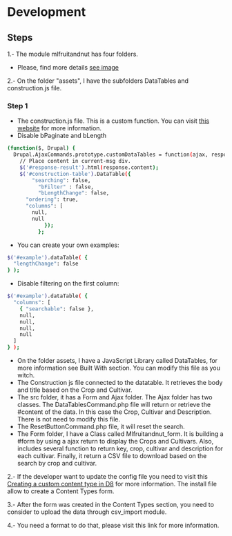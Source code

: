 # Development

## Steps

1.- The module mlfruitandnut has four folders.

- Please, find more details [see image](https://github.com/Viktoru/mlfruitandnut/blob/master/ScreenShot4.png)

2.- On the folder "assets", I have the subfolders DataTables and construction.js file.

### Step 1

- The construction.js file. This is a custom function. You can visit [this website](https://datatables.net/examples/index) for more information. 
- Disable bPaginate and bLength

```bash
(function($, Drupal) {
  Drupal.AjaxCommands.prototype.customDataTables = function(ajax, response, status){
    // Place content in current-msg div.
    $('#response-result').html(response.content);
    $('#construction-table').DataTable({
	    "searching": false,
		  "bFilter" : false,
		  "bLengthChange": false,
      "ordering": true,
      "columns": [
        null,
        null
        	});
          };
``` 

- You can create your own examples:

```bash
$('#example').dataTable( {
  "lengthChange": false
} );

```

- Disable filtering on the first column:

```bash
$('#example').dataTable( {
  "columns": [
    { "searchable": false },
    null,
    null,
    null,
    null
  ]
} );
```
        




 * On the folder assets, I have a JavaScript Library called DataTables, for more information see Built With section.
You can modify this file as you witch. 
 * The Construction js file connected to the datatable. It retrieves the body and title based on the Crop and Cultivar.
 * The src folder, it has a Form and Ajax folder. The Ajax folder has two classes. The DataTablesCommand.php file will return 
or retrieve the #content of the data. In this case the Crop, Cultivar and Description. There is not need to modify this file.
 * The ResetButtonCommand.php file, it will reset the search.
 * The Form folder, I have a Class called Mlfruitandnut_form. It is building a #form by using a ajax return to display the Crops and Cultivars.
   Also, includes several function to return key, crop, cultivar and description for each cultivar. 
   Finally, it return a CSV file to download based on the search by crop and cultivar.

2.- If the developer want to update the config file you need to visit this [Creating a custom content type in D8](https://www.drupal.org/docs/8/api/entity-api/creating-a-custom-content-type-in-drupal-8) for more information. The install file 
    allow to create a Content Types form. 

3.- After the form was created in the Content Types section, you need to consider to upload the data through csv_import module.

4.- You need a format to do that, please visit this link []() for more information.